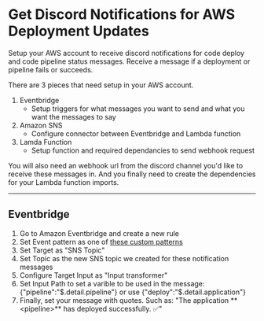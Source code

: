 # Get Discord Notifications for AWS Deployment Updates
Setup your AWS account to receive discord notifications for code deploy and code pipeline status messages. Receive a message if a deployment or pipeline fails or succeeds.

There are 3 pieces that need setup in your AWS account. 

1. Eventbridge
   - Setup triggers for what messages you want to send and what you want the messages to say
2. Amazon SNS
   - Configure connector between Eventbridge and Lambda function 
3. Lamda Function
   - Setup function and required dependancies to send webhook request


You will also need an webhook url from the discord channel you'd like to receive these messages in. And you finally need to create the dependencies for your Lambda function imports.

____________

## Eventbridge
1. Go to Amazon Eventbridge and create a new rule
2. Set Event pattern as one of [these custom patterns](https://github.com/gavinsauder/discord-aws-deployment-notifications/tree/main/eventbridge-rules)
3. Set Target as "SNS Topic"
4. Set Topic as the new SNS topic we created for these notification messages
5. Configure Target Input as "Input transformer"
6. Set Input Path to set a varible to be used in the message: {"pipeline":"$.detail.pipeline"} or use {"deploy":"$.detail.application"}
7. Finally, set your message with quotes. Such as: "The application \**\<pipeline>** has deployed successfully.  :white_check_mark:"
